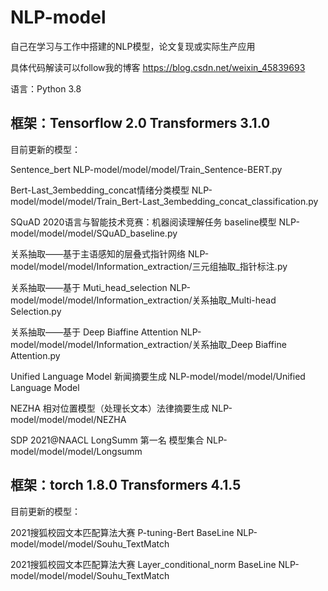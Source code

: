 # NLP-model
自己在学习与工作中搭建的NLP模型，论文复现或实际生产应用 

具体代码解读可以follow我的博客 https://blog.csdn.net/weixin_45839693


语言：Python 3.8

## 框架：Tensorflow 2.0 Transformers 3.1.0

目前更新的模型：

Sentence_bert NLP-model/model/model/Train_Sentence-BERT.py

Bert-Last_3embedding_concat情绪分类模型 NLP-model/model/model/Train_Bert-Last_3embedding_concat_classification.py

SQuAD 2020语言与智能技术竞赛：机器阅读理解任务 baseline模型  NLP-model/model/model/SQuAD_baseline.py

关系抽取——基于主语感知的层叠式指针网络 NLP-model/model/model/Information_extraction/三元组抽取_指针标注.py

关系抽取——基于 Muti_head_selection NLP-model/model/model/Information_extraction/关系抽取_Multi-head Selection.py

关系抽取——基于 Deep Biaffine Attention NLP-model/model/model/Information_extraction/关系抽取_Deep Biaffine Attention.py 

Unified Language Model 新闻摘要生成 NLP-model/model/model/Unified Language Model

NEZHA 相对位置模型（处理长文本）法律摘要生成 NLP-model/model/model/NEZHA

SDP 2021@NAACL LongSumm 第一名 模型集合 NLP-model/model/model/Longsumm



## 框架：torch 1.8.0 Transformers 4.1.5

目前更新的模型：

2021搜狐校园文本匹配算法大赛 P-tuning-Bert BaseLine NLP-model/model/model/Souhu_TextMatch

2021搜狐校园文本匹配算法大赛 Layer_conditional_norm BaseLine NLP-model/model/model/Souhu_TextMatch



